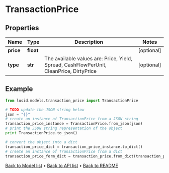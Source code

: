 # TransactionPrice


## Properties
Name | Type | Description | Notes
------------ | ------------- | ------------- | -------------
**price** | **float** |  | [optional] 
**type** | **str** | The available values are: Price, Yield, Spread, CashFlowPerUnit, CleanPrice, DirtyPrice | [optional] 

## Example

```python
from lusid.models.transaction_price import TransactionPrice

# TODO update the JSON string below
json = "{}"
# create an instance of TransactionPrice from a JSON string
transaction_price_instance = TransactionPrice.from_json(json)
# print the JSON string representation of the object
print TransactionPrice.to_json()

# convert the object into a dict
transaction_price_dict = transaction_price_instance.to_dict()
# create an instance of TransactionPrice from a dict
transaction_price_form_dict = transaction_price.from_dict(transaction_price_dict)
```
[Back to Model list](../README.md#documentation-for-models) &#8226; [Back to API list](../README.md#documentation-for-api-endpoints) &#8226; [Back to README](../README.md)


